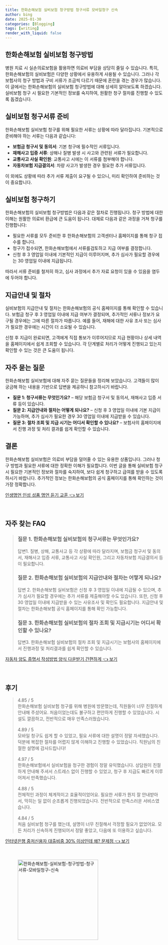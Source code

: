 ```yaml
---
title: 한화손해보험 실비보험 청구방법 청구서류 모바일청구 신속
author: bing
date: 2025-01-30
categories: [Blogging]
tags: [writing]
render_with_liquid: false
---
```



<h2 id='한화손해보험 실비보험 청구방법'>한화손해보험 실비보험 청구방법</h2>

<p>병원 치료 시 실손의료보험을 활용하면 의료비 부담을 상당히 줄일 수 있습니다. 특히, 한화손해보험의 실비보험은 다양한 상황에서 유용하게 사용될 수 있습니다. 그러나 각 보험사의 청구 방법과 구비 서류가 조금씩 다르기 때문에 혼란을 겪는 경우가 많습니다. 이 글에서는 한화손해보험의 실비보험 청구방법에 대해 상세히 알아보도록 하겠습니다. 실비보험 청구 시 필요한 기본적인 정보를 숙지하여, 원활한 청구 절차를 진행할 수 있도록 돕겠습니다.</p>

<h2 id='실비보험 청구서류 준비'>실비보험 청구서류 준비</h2>

<p>한화손해보험 실비보험 청구를 위해 필요한 서류는 상황에 따라 달라집니다. 기본적으로 준비해야 하는 서류는 다음과 같습니다:</p>

<ul>
    <li><b>보험금 청구서 및 동의서</b>: 기본 청구에 필수적인 서류입니다.</li>
    <li><b>재해사고 입증 서류</b>: 상해나 질병 발생 시 사고와 관련된 서류가 필요합니다.</li>
    <li><b>교통사고 사실 확인원</b>: 교통사고 시에는 이 서류를 첨부해야 합니다.</li>
    <li><b>자동차보험 지급결의서</b>: 차량 사고가 발생한 경우 필요한 추가 서류입니다.</li>
</ul>

<p>이 외에도 상황에 따라 추가 서류 제출이 요구될 수 있으니, 미리 확인하여 준비하는 것이 중요합니다.</p>

<h2 id='실비보험 청구하기'>실비보험 청구하기</h2>

<p>한화손해보험의 실비보험 청구방법은 다음과 같은 절차로 진행됩니다. 청구 방법에 대한 이해는 원활한 의료비 환급에 큰 도움이 됩니다. 대체로 다음과 같은 과정을 거쳐 청구를 진행합니다:</p>

<ul>
    <li>필요한 서류를 모두 준비한 후 한화손해보험의 고객센터나 홈페이지를 통해 청구 접수를 합니다.</li>
    <li>청구가 접수되면, 한화손해보험에서 서류를검토하고 지급 여부를 결정합니다.</li>
    <li>신청 후 3 영업일 이내에 기본적인 지급이 이루어지며, 추가 심사가 필요할 경우에는 30 영업일 이내에 지급됩니다.</li>
</ul>

<p>따라서 서류 준비를 철저히 하고, 심사 과정에서 추가 자료 요청이 있을 수 있음을 염두에 두어야 합니다.</p>

<h2 id='지급안내 및 절차'>지급안내 및 절차</h2>

<p>실비보험의 지급안내 및 절차는 한화손해보험의 공식 홈페이지를 통해 확인할 수 있습니다. 보험금 청구 후 3 영업일 이내에 지급 여부가 결정되며, 추가적인 서류나 정보가 요구될 경우에는 그에 따른 절차가 따릅니다. 예를 들어, 재해에 대한 사유 조사 또는 심사가 필요한 경우에는 시간이 더 소요될 수 있습니다.</p>

<p>신청 후 지급이 완료되면, 고객에게 직접 통보가 이루어지므로 지급 현황이나 상세 내역을 홈페이지에서 쉽게 조회할 수 있습니다. 각 단계별로 처리가 어떻게 진행되고 있는지 확인할 수 있는 것은 큰 도움이 됩니다.</p>

<h2 id='자주 묻는 질문'>자주 묻는 질문</h2>

<p>한화손해보험 실비보험에 대해 자주 묻는 질문들을 정리해 보았습니다. 고객들이 많이 궁금해 하는 내용을 기반으로 답변을 제공하니 참고하시기 바랍니다.</p>

<ul>
    <li><b>질문 1: 청구서류는 무엇인가요?</b> – 해당 보험금 청구서 및 동의서, 재해사고 입증 서류 등이 있습니다.</li>
    <li><b>질문 2: 지급안내와 절차는 어떻게 되나요?</b> – 신청 후 3 영업일 이내에 기본 지급이 가능하며, 추가 심사가 필요한 경우 30 영업일 이내에 지급받을 수 있습니다.</li>
    <li><b>질문 3: 절차 조회 및 지급 시기는 어디서 확인할 수 있나요?</b> – 보험사의 홈페이지에서 진행 과정 및 처리 결과를 쉽게 확인할 수 있습니다.</li>
</ul>

<h2 id='결론'>결론</h2>

<p>한화손해보험 실비보험은 의료비 부담을 덜어줄 수 있는 유용한 상품입니다. 그러나 청구 방법과 필요한 서류에 대한 정확한 이해가 필요합니다. 이번 글을 통해 실비보험 청구 시 필요한 기본적인 정보와 절차를 숙지하여, 보다 쉽게 청구하고 급여를 받을 수 있도록 하시기 바랍니다. 추가적인 정보는 한화손해보험의 공식 홈페이지를 통해 확인하는 것이 가장 정확합니다.</p>


<p><a class="click-button" title="인생명언 인성 성품 명언 듣기 교훈" href="https://adkhouse.github.io/posts/%EC%9D%B8%EC%83%9D%EB%AA%85%EC%96%B8-%EC%9D%B8%EC%84%B1-%EC%84%B1%ED%92%88-%EB%AA%85%EC%96%B8-%EB%93%A3%EA%B8%B0-%EA%B5%90%ED%9B%88/" rel="dofollow">인생명언 인성 성품 명언 듣기 교훈 👈 보기</a></p><br>
<h2 id='자주_찾는_FAQ'>자주 찾는 FAQ</h2>
<div itemscope="" itemtype="https://schema.org/FAQPage"> 
<blockquote> 
<div itemscope="" itemprop="mainEntity" itemtype="https://schema.org/Question"> 
<h3 itemprop="name">질문 1. 한화손해보험 실비보험의 청구서류는 무엇인가요?</h3> 
<div itemscope="" itemprop="acceptedAnswer" itemtype="https://schema.org/Answer"> 
<span itemprop="text"> 
<p>답변1. 질병, 상해, 교통사고 등 각 상황에 따라 달라지며, 보험금 청구서 및 동의서, 재해사고 입증 서류, 교통사고 사실 확인원, 그리고 자동차보험 지급결의서 등이 필요합니다.</p> 
</span> 
</div> 
</div> 

<div itemscope="" itemprop="mainEntity" itemtype="https://schema.org/Question"> 
<h3 itemprop="name">질문 2. 한화손해보험 실비보험의 지급안내와 절차는 어떻게 되나요?</h3> 
<div itemscope="" itemprop="acceptedAnswer" itemtype="https://schema.org/Answer"> 
<span itemprop="text"> 
<p>답변 2. 한화손해보험 실비보험은 신청 후 3 영업일 이내에 지급될 수 있으며, 추가 심사가 필요할 경우에는 추가 서류를 제출해야할 수도 있습니다. 또한, 신청 후 30 영업일 이내에 지급받을 수 있는 사유조사 및 확인도 필요합니다. 지급안내 및 절차는 한화손해보험 공식 홈페이지를 통해 확인 가능합니다.</p> 
</span> 
</div> 
</div> 

<div itemscope="" itemprop="mainEntity" itemtype="https://schema.org/Question"> 
<h3 itemprop="name">질문 3. 한화손해보험 실비보험의 절차 조회 및 지급시기는 어디서 확인할 수 있나요?</h3> 
<div itemscope="" itemprop="acceptedAnswer" itemtype="https://schema.org/Answer"> 
<span itemprop="text"> 
<p>답변3. 한화손해보험 실비보험의 절차 조회 및 지급시기는 보험사의 홈페이지에서 진행과정 및 처리결과를 쉽게 확인할 수 있습니다.</p> 
</span> 
</div> 
</div> 

</blockquote> 
</div>
<p><a class="click-button" title="자동차 양도 증명서 작성방법 양식 다운받기 간편하게" href="https://adkhouse.github.io/posts/%EC%9E%90%EB%8F%99%EC%B0%A8-%EC%96%91%EB%8F%84-%EC%A6%9D%EB%AA%85%EC%84%9C-%EC%9E%91%EC%84%B1%EB%B0%A9%EB%B2%95-%EC%96%91%EC%8B%9D-%EB%8B%A4%EC%9A%B4%EB%B0%9B%EA%B8%B0-%EA%B0%84%ED%8E%B8%ED%95%98%EA%B2%8C/" rel="dofollow">자동차 양도 증명서 작성방법 양식 다운받기 간편하게 👈 보기</a></p><br>
<h2 id='후기'>후기</h2>
<div itemscope itemtype="https://schema.org/Product">
  <blockquote>
  <div itemprop="review" itemscope itemtype="https://schema.org/Review">
      <div itemprop="reviewRating" itemscope itemtype="https://schema.org/Rating"> <span itemprop="ratingValue">4.85</span> / <span itemprop="bestRating">5</span> </div>
      <span itemprop="reviewBody">한화손해보험 실비보험 청구를 위해 병원에 방문했는데, 직원들이 너무 친절하게 안내해 주셨어요. 처음이었는데도 불구하고 편안하게 진행할 수 있었습니다. 시설도 깔끔하고, 전반적으로 매우 만족스러웠습니다.</span>
  </div>
  <br>
  <div itemprop="review" itemscope itemtype="https://schema.org/Review">
      <div itemprop="reviewRating" itemscope itemtype="https://schema.org/Rating"> <span itemprop="ratingValue">4.89</span> / <span itemprop="bestRating">5</span> </div>
      <span itemprop="reviewBody">모바일 청구도 쉽게 할 수 있었고, 필요 서류에 대한 설명이 정말 자세했습니다. 덕분에 복잡한 절차를 어렵지 않게 이해하고 진행할 수 있었습니다. 직원님의 친절한 설명에 감사드립니다!</span>
  </div>
  <br>
  <div itemprop="review" itemscope itemtype="https://schema.org/Review">
      <div itemprop="reviewRating" itemscope itemtype="https://schema.org/Rating"> <span itemprop="ratingValue">4.97</span> / <span itemprop="bestRating">5</span> </div>
      <span itemprop="reviewBody">한화손해보험에서 실비보험을 청구한 경험이 정말 유익했습니다. 상담원이 친절하게 안내해 주셔서 스트레스 없이 진행할 수 있었고, 청구 후 지급도 빠르게 이루어져서 만족했습니다.</span>
  </div>
  <br>
  <div itemprop="review" itemscope itemtype="https://schema.org/Review">
      <div itemprop="reviewRating" itemscope itemtype="https://schema.org/Rating"> <span itemprop="ratingValue">4.88</span> / <span itemprop="bestRating">5</span> </div>
      <span itemprop="reviewBody">전체적인 과정이 체계적이고 효율적이었어요. 필요한 서류가 뭔지 잘 안내받아서, 막히는 일 없이 순조롭게 진행되었습니다. 전반적으로 만족스러운 서비스였습니다.</span>
  </div>
  <br>
  <div itemprop="review" itemscope itemtype="https://schema.org/Review">
      <div itemprop="reviewRating" itemscope itemtype="https://schema.org/Rating"> <span itemprop="ratingValue">4.84</span> / <span itemprop="bestRating">5</span> </div>
      <span itemprop="reviewBody">처음 실비보험 청구를 했는데, 설명이 너무 친절해서 걱정할 필요가 없었어요. 모든 처리가 신속하게 진행되어서 정말 좋았고, 다음에 또 이용하고 싶습니다.</span>
  </div>
</blockquote>
</div>
<p><a class="click-button" title="인터넷은행 중저신용자 대출비중 30% 이상인데 왜? 문제점" href="https://adkhouse.github.io/posts/%EC%9D%B8%ED%84%B0%EB%84%B7%EC%9D%80%ED%96%89-%EC%A4%91%EC%A0%80%EC%8B%A0%EC%9A%A9%EC%9E%90-%EB%8C%80%EC%B6%9C%EB%B9%84%EC%A4%91-30-%EC%9D%B4%EC%83%81%EC%9D%B8%EB%8D%B0-%EC%99%9C-%EB%AC%B8%EC%A0%9C%EC%A0%90/" rel="dofollow">인터넷은행 중저신용자 대출비중 30% 이상인데 왜? 문제점 👈 보기</a></p><br>
<figure class="image"><img src="https://adkhouse.github.io/assets/img/thumbnail/한화손해보험-실비보험-청구방법-청구서류-모바일청구-신속.webp" alt="한화손해보험-실비보험-청구방법-청구서류-모바일청구-신속" width="256" height="256"></figure>
